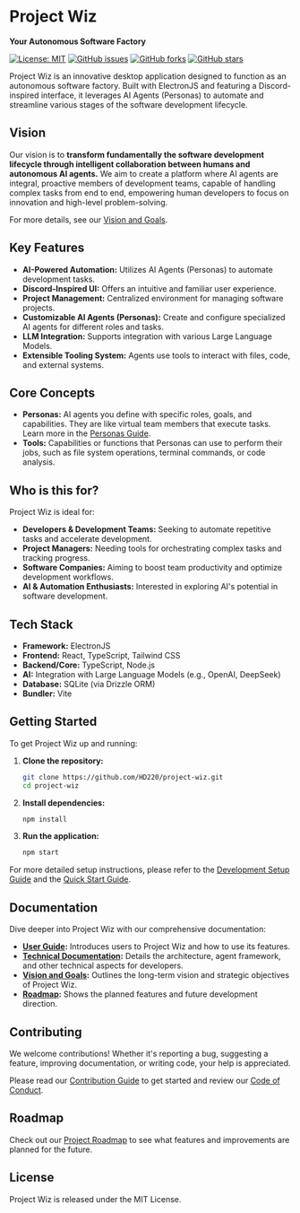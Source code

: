 # Project Wiz

**Your Autonomous Software Factory**

[![License: MIT](https://img.shields.io/badge/License-MIT-blue.svg)](https://opensource.org/licenses/MIT)
[![GitHub issues](https://img.shields.io/github/issues/HD220/project-wiz)](https://github.com/HD220/project-wiz/issues)
[![GitHub forks](https://img.shields.io/github/forks/HD220/project-wiz)](https://github.com/HD220/project-wiz/network)
[![GitHub stars](https://img.shields.io/github/stars/HD220/project-wiz)](https://github.com/HD220/project-wiz/stargazers)

Project Wiz is an innovative desktop application designed to function as an autonomous software factory. Built with ElectronJS and featuring a Discord-inspired interface, it leverages AI Agents (Personas) to automate and streamline various stages of the software development lifecycle.

## Vision

Our vision is to **transform fundamentally the software development lifecycle through intelligent collaboration between humans and autonomous AI agents.** We aim to create a platform where AI agents are integral, proactive members of development teams, capable of handling complex tasks from end to end, empowering human developers to focus on innovation and high-level problem-solving.

For more details, see our [Vision and Goals](./docs/project-overview/vision-and-goals.md).

## Key Features

*   **AI-Powered Automation:** Utilizes AI Agents (Personas) to automate development tasks.
*   **Discord-Inspired UI:** Offers an intuitive and familiar user experience.
*   **Project Management:** Centralized environment for managing software projects.
*   **Customizable AI Agents (Personas):** Create and configure specialized AI agents for different roles and tasks.
*   **LLM Integration:** Supports integration with various Large Language Models.
*   **Extensible Tooling System:** Agents use tools to interact with files, code, and external systems.

## Core Concepts

*   **Personas:** AI agents you define with specific roles, goals, and capabilities. They are like virtual team members that execute tasks. Learn more in the [Personas Guide](./docs/user-guide/05-personas-agents.md).
*   **Tools:** Capabilities or functions that Personas can use to perform their jobs, such as file system operations, terminal commands, or code analysis.

## Who is this for?

Project Wiz is ideal for:

*   **Developers & Development Teams:** Seeking to automate repetitive tasks and accelerate development.
*   **Project Managers:** Needing tools for orchestrating complex tasks and tracking progress.
*   **Software Companies:** Aiming to boost team productivity and optimize development workflows.
*   **AI & Automation Enthusiasts:** Interested in exploring AI's potential in software development.

## Tech Stack

*   **Framework:** ElectronJS
*   **Frontend:** React, TypeScript, Tailwind CSS
*   **Backend/Core:** TypeScript, Node.js
*   **AI:** Integration with Large Language Models (e.g., OpenAI, DeepSeek)
*   **Database:** SQLite (via Drizzle ORM)
*   **Bundler:** Vite

## Getting Started

To get Project Wiz up and running:

1.  **Clone the repository:**
    ```bash
    git clone https://github.com/HD220/project-wiz.git
    cd project-wiz
    ```
2.  **Install dependencies:**
    ```bash
    npm install
    ```
3.  **Run the application:**
    ```bash
    npm start
    ```

For more detailed setup instructions, please refer to the [Development Setup Guide](./docs/technical-documentation/06-development-setup.md) and the [Quick Start Guide](./docs/user-guide/02-quick-start.md).

## Documentation

Dive deeper into Project Wiz with our comprehensive documentation:

*   **[User Guide](./docs/user-guide/01-introduction.md):** Introduces users to Project Wiz and how to use its features.
*   **[Technical Documentation](./docs/technical-documentation/01-architecture.md):** Details the architecture, agent framework, and other technical aspects for developers.
*   **[Vision and Goals](./docs/project-overview/vision-and-goals.md):** Outlines the long-term vision and strategic objectives of Project Wiz.
*   **[Roadmap](./docs/project-overview/roadmap.md):** Shows the planned features and future development direction.

## Contributing

We welcome contributions! Whether it's reporting a bug, suggesting a feature, improving documentation, or writing code, your help is appreciated.

Please read our [Contribution Guide](./docs/contribution-guide.md) to get started and review our [Code of Conduct](./docs/code-of-conduct.md).

## Roadmap

Check out our [Project Roadmap](./docs/project-overview/roadmap.md) to see what features and improvements are planned for the future.

## License

Project Wiz is released under the MIT License.
```
